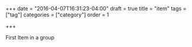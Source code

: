 +++
date = "2016-04-07T16:31:23-04:00"
draft = true
title = "item"
tags = ["tag"]
categories = ["category"]
order = 1

+++

First Item in a group
